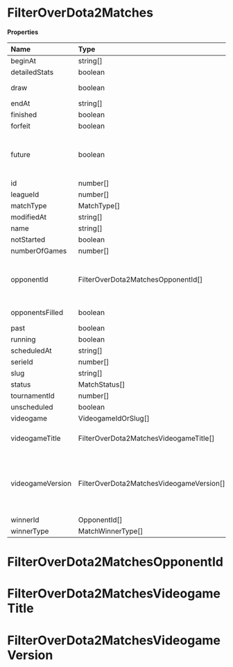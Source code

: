 # FilterOverDota2Matches

**Properties**

| Name             | Type                                     | Required | Description                                                                                                                                                                                                               |
| :--------------- | :--------------------------------------- | :------- | :------------------------------------------------------------------------------------------------------------------------------------------------------------------------------------------------------------------------ |
| beginAt          | string[]                                 | ❌       |                                                                                                                                                                                                                           |
| detailedStats    | boolean                                  | ❌       | Whether the match offers full stats                                                                                                                                                                                       |
| draw             | boolean                                  | ❌       | Whether result of the match is a draw                                                                                                                                                                                     |
| endAt            | string[]                                 | ❌       |                                                                                                                                                                                                                           |
| finished         | boolean                                  | ❌       |                                                                                                                                                                                                                           |
| forfeit          | boolean                                  | ❌       | Whether match was forfeited                                                                                                                                                                                               |
| future           | boolean                                  | ❌       | `true` for future matches only, `false` for past matches only. <br/>Filtering is done on the `begin_at` value, so matches with `running` status will not appear if `true`.                                                |
| id               | number[]                                 | ❌       |                                                                                                                                                                                                                           |
| leagueId         | number[]                                 | ❌       |                                                                                                                                                                                                                           |
| matchType        | MatchType[]                              | ❌       |                                                                                                                                                                                                                           |
| modifiedAt       | string[]                                 | ❌       |                                                                                                                                                                                                                           |
| name             | string[]                                 | ❌       |                                                                                                                                                                                                                           |
| notStarted       | boolean                                  | ❌       |                                                                                                                                                                                                                           |
| numberOfGames    | number[]                                 | ❌       |                                                                                                                                                                                                                           |
| opponentId       | FilterOverDota2MatchesOpponentId[]       | ❌       | A Team or a Player (id or slug). You can use`filter[winner_type]=Team` or `filter[winner_type]=Player` to focus on teams or players.                                                                                      |
| opponentsFilled  | boolean                                  | ❌       | Whether a match has opponents filled i.e. opponents are not TBD.                                                                                                                                                          |
| past             | boolean                                  | ❌       |                                                                                                                                                                                                                           |
| running          | boolean                                  | ❌       |                                                                                                                                                                                                                           |
| scheduledAt      | string[]                                 | ❌       |                                                                                                                                                                                                                           |
| serieId          | number[]                                 | ❌       |                                                                                                                                                                                                                           |
| slug             | string[]                                 | ❌       |                                                                                                                                                                                                                           |
| status           | MatchStatus[]                            | ❌       |                                                                                                                                                                                                                           |
| tournamentId     | number[]                                 | ❌       |                                                                                                                                                                                                                           |
| unscheduled      | boolean                                  | ❌       |                                                                                                                                                                                                                           |
| videogame        | VideogameIdOrSlug[]                      | ❌       |                                                                                                                                                                                                                           |
| videogameTitle   | FilterOverDota2MatchesVideogameTitle[]   | ❌       | A videogame title id or slug. <br/>Only for `/csgo/*`, `/codmw/*`, `/fifa/*` and `/ow/*` endpoints <br/>                                                                                                                  |
| videogameVersion | FilterOverDota2MatchesVideogameVersion[] | ❌       | Filter by the names of videogame versions, all versions using `filter[videogame_version]=all`, or by the latest version using `filter[videogame_version]=latest` <br/>Only for `valorant/*` and `/lol/*` endpoints. <br/> |
| winnerId         | OpponentId[]                             | ❌       |                                                                                                                                                                                                                           |
| winnerType       | MatchWinnerType[]                        | ❌       |                                                                                                                                                                                                                           |

# FilterOverDota2MatchesOpponentId

# FilterOverDota2MatchesVideogameTitle

# FilterOverDota2MatchesVideogameVersion

<!-- This file was generated by liblab | https://liblab.com/ -->
